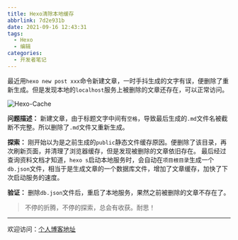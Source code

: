 ```yaml
---
title: Hexo清除本地缓存
abbrlink: 7d2e931b
date: 2021-09-16 12:43:31
tags:
  - Hexo
  - 编辑
categories:
  - 开发者笔记
---
```


最近用`hexo new post xxx`命令新建文章，一时手抖生成的文字有误，便删除了重新生成。但是发现本地的`localhost`服务上被删除的文章还存在，可以正常访问。

![Hexo-Cache](https://tiven.cn/static/img/img-hexo-cache-2Fbpxdf7e--cOX3OYxQlM.jpg)

<!-- more -->

**问题描述：** 新建文章，由于标题文字中间有`空格`，导致最后生成的`.md`文件名被截断不完整。所以删除了`.md`文件又重新生成。

**探索：** 刚开始以为是之前生成的`public`静态文件缓存原因。便删除了该目录，再次刷新页面，并清理了浏览器缓存，但是发现被删除的文章依旧存在。
最后经过查询资料文档才知道，`hexo s`启动本地服务时，会自动在`项目根目录`生成一个`db.json`文件，相当于是生成文章的一个数据库文件，增加了文章缓存，加快了下次启动服务的速度。

**验证：** 删除`db.json`文件后，重启了本地服务，果然之前被删除的文章不存在了。

>不停的折腾，不停的探索，总会有收获。耐思！

---

欢迎访问：[个人博客地址](https://tiven.cn/p/7d2e931b/ "天問博客")